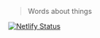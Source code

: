 > Words about things 

[![Netlify Status](https://api.netlify.com/api/v1/badges/471edaff-df82-49b0-87c4-0027d02c9784/deploy-status)](https://app.netlify.com/sites/andwati/deploys)
